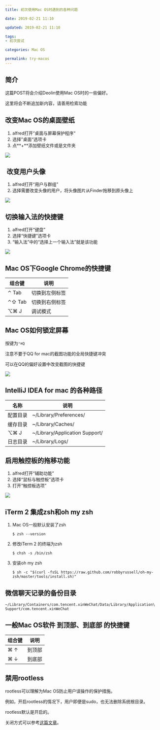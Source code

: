 ```yaml
---
title: 初次使用Mac OS时遇到的各种问题

date: 2019-02-21 11:10

updated: 2019-02-21 11:10

tags:
- 初次尝试

categories: Mac OS

permalink: try-macos
---
```


## 简介

这篇POST将会介绍Deolin使用Mac OS时的一些偏好。

这里将会不断追加新内容，请善用检索功能



## 改变Mac OS的桌面壁纸

1. alfred打开“桌面与屏幕保护程序“
2. 选择”桌面“选项卡
3. 点**+**添加壁纸文件或是文件夹

![](/images/try-macos-01.png)



##  改变用户头像

1. alfred打开“用户与群组”
2. 选择需要改变头像的用户，将头像图片从Finder拖移到原头像上

![](/images/try-macos-02.png)



## 切换输入法的快捷键

1. alfred打开“键盘”
2. 选择“快捷键”选项卡
3. “输入法”中的“选择上一个输入法”就是该功能

![](/images/try-macos-03.png)



## Mac OS下Google Chrome的快捷键

| 组合键   | 说明           |
| -------- | -------------- |
| ⌃ Tab    | 切换到左侧标签 |
| ⌃⇧   Tab | 切换到右侧标签 |
| ⌥⌘ J     | 调试模式       |



## Mac OS如何锁定屏幕

按键为`⌃⌘Q`

注意不要于QQ for mac的截图功能的全局快捷键冲突

可以在QQ的偏好设置中改变截图的快捷键

![](/images/try-macos-04.png)



## IntelliJ IDEA for mac 的各种路径

| 名称     | 说明                                             |
| -------- | ------------------------------------------------ |
| 配置目录 | ~/Library/Preferences/<PRODUCT><VERSION>         |
| 缓存目录 | ~/Library/Caches/<PRODUCT><VERSION>              |
| ⌥⌘ J     | ~/Library/Application Support/<PRODUCT><VERSION> |
| 日志目录 | ~/Library/Logs/<PRODUCT><VERSION>                |



## 启用触控板的拖移功能

1. alfred打开“辅助功能”
2. 选择“鼠标与触控板”选项卡
3. 打开“触控板选项”

![](/images/try-macos-05.png)



## iTerm 2 集成zsh和oh my zsh

1. Mac OS一般默认安装了zsh

   ~~~shell
   $ zsh --version
   ~~~

2. 修改iTerm 2 的终端为zsh

   ~~~shell
   $ chsh -s /bin/zsh
   ~~~

3. 安装oh my zsh

   ~~~shell
   $ sh -c "$(curl -fsSL https://raw.github.com/robbyrussell/oh-my-zsh/master/tools/install.sh)"
   ~~~



## 微信聊天记录的备份目录

~~~shell
~/Library/Containers/com.tencent.xinWeChat/Data/Library/Application\ Support/com.tencent.xinWeChat
~~~



## 一般Mac OS软件 到顶部、到底部 的快捷键

| 组合键 | 说明   |
| ------ | ------ |
| ⌘ ↑    | 到顶部 |
| ⌘ ↓    | 到底部 |



## 禁用rootless

rootless可以理解为Mac OS防止用户误操作的保护措施。

例如，开启rootless的情况下，用户即便是sudo，也无法删除系统根目录。

rootless默认是开启的。

关闭方式可以参考[这篇文章](https://blog.csdn.net/jcl314159/article/details/82710452)。
